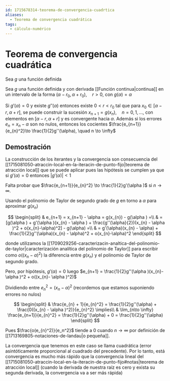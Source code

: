 ```yaml
---
id: 1715678314-teorema-de-convergencia-cuadrtica
aliases:
  - Teorema de convergencia cuadrática
tags:
  - cálculo-numérico
---
```


# Teorema de convergencia cuadrática

Sea $g$ una función definida 

Sea $g$ una función definida y con derivada [[Función continua|continua]] en un intervalo de la forma $(\alpha - r_{0}, \alpha + r_{0}), \quad r > 0$, con $g(\alpha)=\alpha$

Si $g'(\alpha) = 0$ y existe $g''(\alpha)$ entonces existe $0 < r < r_{0}$ tal que para $x_{0} \in  [\alpha - r, \alpha + r]$, se puede construir la sucesión $x_{n+1}=g(x_{n}), \quad n=0,1,\ldots ,$ con elementos en $[\alpha -r,\alpha +r]$ y es convergente hacia $\alpha$. Además si los errores $e_{n}=x_{n}-\alpha$ son no nulos, entonces los cocientes $\frac{e_{n+1}}{e_{n}^2}\to \frac{1}{2}g''(\alpha), \quad n \to \infty$

## Demostración

La construcción de los iterantes y la convergencia son consecuencia del [[1715081050-atraccin-local-en-la-iteracin-de-punto-fijo|teorema de atracción local]] que se puede aplicar pues las hipótesis se cumplen ya que si $g'(\alpha) = 0$ entonces $|g'(\alpha)|<1$

Falta probar que $\frac{e_{n+1}}{e_{n}^2} \to \frac{1}{2}g'(\alpha )$ si $n\to \infty$.

Usando el polinomio de Taylor de segundo grado de $g$ en torno a $\alpha$ para aproximar $g(x_{n})$

$$
\begin{split}
    & e_{n+1} = x_{n+1} - \alpha = g(x_{n}) - g(\alpha ) =\\
    & = [g(\alpha ) + g'(\alpha )(x_{n} - \alpha ) + \frac{g''(\alpha}{2})(x_{n} - \alpha )^2 + o(x_{n}-\alpha)^2] - g(\alpha) =\\
    & = g'(\alpha)(x_{n} - \alpha) + \frac{1}{2}g''(\alpha)(x_{n} - \alpha)^2 + o(x_{n}-\alpha)^2
\end{split}
$$

donde utilizamos la [[1709029256-caracterizacin-analtica-del-polinomio-de-taylor|caracterización analítica del polinomio de Taylor]] para escribir como $o((x_{n}-\alpha )^2)$ la diferencia entre $g(x_{n})$ y el polinomio de Taylor de segundo grado.

Pero, por hipótesis, $g'(\alpha ) = 0$ luego $e_{n+1} = \frac{1}{2}g''(\alpha )(x_{n}-\alpha )^2 + o((x_{n}- \alpha )^2)$

Dividiendo entre $e_{n}^2 = (x_{n} - \alpha )^2$ (recordemos que estamos suponiendo errores no nulos)

$$
\begin{split}
    & \frac{e_{n} + 1}{e_{n}^2} = \frac{1}{2}g''(\alpha) + \frac{0((x_{n} - \alpha )^2)}{e_{n}^2} \implies\\
    & \lim_{n\to \infty} \frac{e_{n+1}}{e_{n}^2} = \frac{1}{2}g''(\alpha) + 0 = \frac{1}{2}g''(\alpha)
\end{split}
$$

Pues $\frac{o(e_{n}^2)}{e_n^2}$ tiende a $0$ cuando $n\to \infty$ por definición de [[1713169805-notaciones-de-landau|o pequeña]].

La convergencia que tenemos en este caso se llama cuadrática (error asintóticamente proporcional al cuadrado del precedente).
Por lo tanto, está convergencia es mucho más rápido que la convergencia lineal del [[1715081050-atraccin-local-en-la-iteracin-de-punto-fijo#notas|teorema de atracción local]] (cuando la derivada de nuestra raíz es cero y exista su segunda derivada, la convergencia va a ser más rápida)



